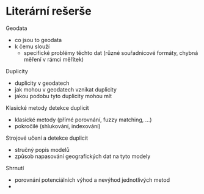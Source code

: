 # Literární rešerše
Geodata
- co jsou to geodata
- k čemu slouží
	- specifické problémy těchto dat (různé souřadnicové formáty, chybná měření v rámci měřítek)

Duplicity
- duplicity v geodatech
- jak mohou v geodatech vznikat duplicity
- jakou podobu tyto duplicity mohou mít

Klasické metody detekce duplicit
- klasické metody (přímé porovnání, fuzzy matching, ...)
- pokročilé (shlukování, indexování)

Strojové učení a detekce duplicit
- stručný popis modelů
- způsob napasování geografických dat na tyto modely

Shrnutí
- porovnání potenciálních výhod a nevýhod jednotlivých metod
- 